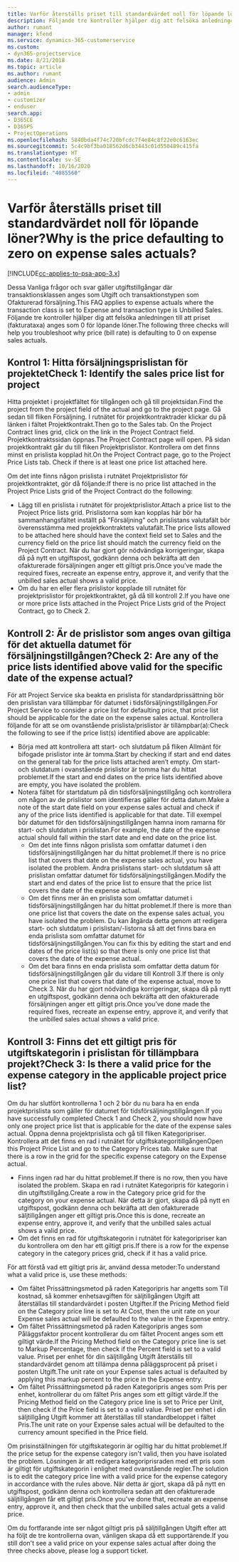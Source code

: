 ```yaml
---
title: Varför återställs priset till standardvärdet noll för löpande löner?
description: Följande tre kontroller hjälper dig att felsöka anledningen till att priset anges som standardvärdet 0 för löpande löner.
author: rumant
manager: kfend
ms.service: dynamics-365-customerservice
ms.custom:
- dyn365-projectservice
ms.date: 8/21/2018
ms.topic: article
ms.author: rumant
audience: Admin
search.audienceType:
- admin
- customizer
- enduser
search.app:
- D365CE
- D365PS
- ProjectOperations
ms.openlocfilehash: 5840bda4f74c720bfcdc7f4e84c8f22e0c6163ec
ms.sourcegitcommit: 5c4c9bf3ba018562d6cb3443c01d550489c415fa
ms.translationtype: HT
ms.contentlocale: sv-SE
ms.lasthandoff: 10/16/2020
ms.locfileid: "4085560"
---
```

# <a name="why-is-the-price-defaulting-to-zero-on-expense-sales-actuals"></a><span data-ttu-id="0dfc9-103">Varför återställs priset till standardvärdet noll för löpande löner?</span><span class="sxs-lookup"><span data-stu-id="0dfc9-103">Why is the price defaulting to zero on expense sales actuals?</span></span>

[!INCLUDE[cc-applies-to-psa-app-3.x](../includes/cc-applies-to-psa-app-3x.md)]

<span data-ttu-id="0dfc9-104">Dessa Vanliga frågor och svar gäller utgiftstillgångar där transaktionsklassen anges som Utgift och transaktionstypen som Ofakturerad försäljning.</span><span class="sxs-lookup"><span data-stu-id="0dfc9-104">This FAQ applies to expense actuals where the transaction class is set to Expense and transaction type is Unbilled Sales.</span></span> <span data-ttu-id="0dfc9-105">Följande tre kontroller hjälper dig att felsöka anledningen till att priset (fakturataxa) anges som 0 för löpande löner.</span><span class="sxs-lookup"><span data-stu-id="0dfc9-105">The following three checks will help you troubleshoot why price (bill rate) is defaulting to 0 on expense sales actuals.</span></span>

## <a name="check-1-identify-the-sales-price-list-for-project"></a><span data-ttu-id="0dfc9-106">Kontrol 1: Hitta försäljningsprislistan för projektet</span><span class="sxs-lookup"><span data-stu-id="0dfc9-106">Check 1: Identify the sales price list for project</span></span>

<span data-ttu-id="0dfc9-107">Hitta projektet i projektfältet för tillgången och gå till projektsidan.</span><span class="sxs-lookup"><span data-stu-id="0dfc9-107">Find the project from the project field of the actual and go to the project page.</span></span> <span data-ttu-id="0dfc9-108">Gå sedan till fliken Försäljning. I rutnätet för projektkontraktrader klickar du på länken i fältet Projektkontrakt.</span><span class="sxs-lookup"><span data-stu-id="0dfc9-108">Then go to the Sales tab. On the Project Contract lines grid, click on the link in the Project Contract field.</span></span> <span data-ttu-id="0dfc9-109">Projektkontraktssidan öppnas.</span><span class="sxs-lookup"><span data-stu-id="0dfc9-109">The Project Contract page will open.</span></span> <span data-ttu-id="0dfc9-110">På sidan projektkontrakt går du till fliken Projektprislistor. Kontrollera om det finns minst en prislista kopplad hit.</span><span class="sxs-lookup"><span data-stu-id="0dfc9-110">On the Project Contract page, go to the Project Price Lists tab. Check if there is at least one price list attached here.</span></span>

<span data-ttu-id="0dfc9-111">Om det inte finns någon prislista i rutnätet Projektprislistor för projektkontraktet, gör då följande:</span><span class="sxs-lookup"><span data-stu-id="0dfc9-111">If there is no price list attached in the Project Price Lists grid of the Project Contract do the following:</span></span>

- <span data-ttu-id="0dfc9-112">Lägg till en prislista i rutnätet för projektprislistor.</span><span class="sxs-lookup"><span data-stu-id="0dfc9-112">Attach a price list to the Project Price lists grid.</span></span> <span data-ttu-id="0dfc9-113">Prislistorna som kan kopplas här bör ha sammanhangsfältet inställt på "Försäljning" och prislistans valutafält bör överensstämma med projektkontraktets valutafält.</span><span class="sxs-lookup"><span data-stu-id="0dfc9-113">The price lists allowed to be attached here should have the context field set to Sales and the currency field on the price list should match the currency field on the Project Contract.</span></span> <span data-ttu-id="0dfc9-114">När du har gjort gör nödvändiga korrigeringar, skapa då på nytt en utgiftspost, godkänn denna och bekräfta att den ofakturerade försäljningen anger ett giltigt pris.</span><span class="sxs-lookup"><span data-stu-id="0dfc9-114">Once you’ve made the required fixes, recreate an expense entry, approve it, and verify that the unbilled sales actual shows a valid price.</span></span>
- <span data-ttu-id="0dfc9-115">Om du har en eller flera prislistor kopplade till rutnätet för projektprislistor för projektkontraktet, gå då till kontroll 2.</span><span class="sxs-lookup"><span data-stu-id="0dfc9-115">If you have one or more price lists attached in the Project Price Lists grid of the Project Contract, go to Check 2.</span></span>

## <a name="check-2-are-any-of-the-price-lists-identified-above-valid-for-the-specific-date-of-the-expense-actual"></a><span data-ttu-id="0dfc9-116">Kontroll 2: Är de prislistor som anges ovan giltiga för det aktuella datumet för försäljningstillgången?</span><span class="sxs-lookup"><span data-stu-id="0dfc9-116">Check 2: Are any of the price lists identified above valid for the specific date of the expense actual?</span></span>

<span data-ttu-id="0dfc9-117">För att Project Service ska beakta en prislista för standardprissättning bör den prislistan vara tillämpbar för datumet i tidsförsäljningstillgången.</span><span class="sxs-lookup"><span data-stu-id="0dfc9-117">For Project Service to consider a price list for defaulting price, that price list should be applicable for the date on the expense sales actual.</span></span> <span data-ttu-id="0dfc9-118">Kontrollera följande för att se om ovanstående prislista/prislistor är tillämpbar(a):</span><span class="sxs-lookup"><span data-stu-id="0dfc9-118">Check the following to see if the price list(s) identified above are applicable:</span></span>

- <span data-ttu-id="0dfc9-119">Börja med att kontrollera att start- och slutdatum på fliken Allmänt för bifogade prislistor inte är tomma.</span><span class="sxs-lookup"><span data-stu-id="0dfc9-119">Start by checking if start and end dates on the general tab for the price lists attached aren’t empty.</span></span> <span data-ttu-id="0dfc9-120">Om start- och slutdatum i ovanstående prislistor är tomma har du hittat problemet.</span><span class="sxs-lookup"><span data-stu-id="0dfc9-120">If the start and end dates on the price lists identified above are empty, you have isolated the problem.</span></span> 
- <span data-ttu-id="0dfc9-121">Notera fältet för startdatum på din tidsförsäljningstillgång och kontrollera om någon av de prislistor som identifieras gäller för detta datum.</span><span class="sxs-lookup"><span data-stu-id="0dfc9-121">Make a note of the start date field on your expense sales actual and check if any of the price lists identified is applicable for that date.</span></span> <span data-ttu-id="0dfc9-122">Till exempel bör datumet för den tidsförsäljningstillgången hamna inom ramarna för start- och slutdatum i prislistan.</span><span class="sxs-lookup"><span data-stu-id="0dfc9-122">For example, the date of the expense actual should fall within the start date and end date on the price list.</span></span> 
    - <span data-ttu-id="0dfc9-123">Om det inte finns någon prislista som omfattar datumet i den tidsförsäljningstillgången har du hittat problemet.</span><span class="sxs-lookup"><span data-stu-id="0dfc9-123">If there is no price list that covers that date on the expense sales actual, you have isolated the problem.</span></span> <span data-ttu-id="0dfc9-124">Ändra prislistans start- och slutdatum så att prislistan omfattar datumet för tidsförsäljningstillgången.</span><span class="sxs-lookup"><span data-stu-id="0dfc9-124">Modify the start and end dates of the price list to ensure that the price list covers the date of the expense actual.</span></span> 
    - <span data-ttu-id="0dfc9-125">Om det finns mer än en prislista som omfattar datumet i tidsförsäljningstillgången har du hittat problemet.</span><span class="sxs-lookup"><span data-stu-id="0dfc9-125">If there is more than one price list that covers the date on the expense sales actual, you have isolated the problem.</span></span> <span data-ttu-id="0dfc9-126">Du kan åtgärda detta genom att redigera start- och slutdatum i prislistan/-listorna så att det finns bara en enda prislista som omfattar datumet för tidsförsäljningstillgången.</span><span class="sxs-lookup"><span data-stu-id="0dfc9-126">You can fix this by editing the start and end dates of the price list(s) so that there is only one price list that covers the date of the expense actual.</span></span> 
    - <span data-ttu-id="0dfc9-127">Om det bara finns en enda prislista som omfattar detta datum för tidsförsäljningstillgången går du vidare till Kontroll 3.</span><span class="sxs-lookup"><span data-stu-id="0dfc9-127">If there is only one price list that covers that date of the expense actual, move to Check 3.</span></span>
<span data-ttu-id="0dfc9-128">När du har gjort nödvändiga korrigeringar, skapa då på nytt en utgiftspost, godkänn denna och bekräfta att den ofakturerade försäljningen anger ett giltigt pris.</span><span class="sxs-lookup"><span data-stu-id="0dfc9-128">Once you’ve done made the required fixes, recreate an expense entry, approve it, and verify that the unbilled sales actual shows a valid price.</span></span>

## <a name="check-3-is-there-a-valid-price-for-the-expense-category-in-the-applicable-project-price-list"></a><span data-ttu-id="0dfc9-129">Kontroll 3: Finns det ett giltigt pris för utgiftskategorin i prislistan för tillämpbara projekt?</span><span class="sxs-lookup"><span data-stu-id="0dfc9-129">Check 3: Is there a valid price for the expense category in the applicable project price list?</span></span> 

<span data-ttu-id="0dfc9-130">Om du har slutfört kontrollerna 1 och 2 bör du nu bara ha en enda projektprislista som gäller för datumet för tidsförsäljningstillgången.</span><span class="sxs-lookup"><span data-stu-id="0dfc9-130">If you have successfully completed Check 1 and Check 2, you should now have only one project price list that is applicable for the date of the expense sales actual.</span></span> <span data-ttu-id="0dfc9-131">Öppna denna projektprislista och gå till fliken Kategoripriser. Kontrollera att det finns en rad i rutnätet för utgiftskategoritillgången</span><span class="sxs-lookup"><span data-stu-id="0dfc9-131">Open this Project Price List and go to the Category Prices tab. Make sure that there is a row in the grid for the specific expense category on the Expense actual.</span></span>
 
- <span data-ttu-id="0dfc9-132">Finns ingen rad har du hittat problemet.</span><span class="sxs-lookup"><span data-stu-id="0dfc9-132">If there is no row, then you have isolated the problem.</span></span> <span data-ttu-id="0dfc9-133">Skapa en rad i rutnätet Kategoripris för kategorin i din utgiftstillgång.</span><span class="sxs-lookup"><span data-stu-id="0dfc9-133">Create a row in the Category price grid for the category on your expense actual.</span></span> <span data-ttu-id="0dfc9-134">När detta är gjort, skapa då på nytt en utgiftspost, godkänn denna och bekräfta att den ofakturerade säljtillgången anger ett giltigt pris.</span><span class="sxs-lookup"><span data-stu-id="0dfc9-134">Once this is done, recreate an expense entry, approve it, and verify that the unbilled sales actual shows a valid price.</span></span> 
- <span data-ttu-id="0dfc9-135">Om det finns en rad för utgiftskategorin i rutnätet för kategoripriser kan du kontrollera om den har ett giltigt pris.</span><span class="sxs-lookup"><span data-stu-id="0dfc9-135">If there is a row for the expense category in the category prices grid, check if it has a valid price.</span></span>

<span data-ttu-id="0dfc9-136">För att förstå vad ett giltigt pris är, använd dessa metoder:</span><span class="sxs-lookup"><span data-stu-id="0dfc9-136">To understand what a valid price is, use these methods:</span></span>

- <span data-ttu-id="0dfc9-137">Om fältet Prissättningsmetod på raden Kategoripris har angetts som Till kostnad, så kommer enhetsavgiften för säljtillgången Utgift att återställas till standardvärdet i posten Utgifter.</span><span class="sxs-lookup"><span data-stu-id="0dfc9-137">If the Pricing Method field on the Category price line is set to At Cost, then the unit rate on your Expense sales actual will be defaulted to the value in the Expense entry.</span></span>
- <span data-ttu-id="0dfc9-138">Om fältet Prissättningsmetod på raden Kategoripris anges som Påläggsfaktor procent kontrollerar du om fältet Procent anges som ett giltigt värde.</span><span class="sxs-lookup"><span data-stu-id="0dfc9-138">If the Pricing Method field on the Category price line is set to Markup Percentage, then check if the Percent field is set to a valid value.</span></span> <span data-ttu-id="0dfc9-139">Priset per enhet för din säljtillgång Utgift återställs till standardvärdet genom att tillämpa denna påläggsprocent på priset i posten Utgift.</span><span class="sxs-lookup"><span data-stu-id="0dfc9-139">The unit rate on your Expense sales actual is defaulted by applying this markup percent to the price in the Expense entry.</span></span>
- <span data-ttu-id="0dfc9-140">Om fältet Prissättningsmetod på raden Kategoripris anges som Pris per enhet, kontrollerar du om fältet Pris anges som ett giltigt värde.</span><span class="sxs-lookup"><span data-stu-id="0dfc9-140">If the Pricing Method field on the Category price line is set to Price per Unit, then check if the Price field is set to a valid value.</span></span> <span data-ttu-id="0dfc9-141">Priset per enhet i din säljtillgång Utgift kommer att återställas till standardbeloppet i fältet Pris.</span><span class="sxs-lookup"><span data-stu-id="0dfc9-141">The unit rate on your Expense sales actual will be defaulted to the currency amount specified in the Price field.</span></span>

<span data-ttu-id="0dfc9-142">Om prisinställningen för utgiftskategorin är ogiltig har du hittat problemet.</span><span class="sxs-lookup"><span data-stu-id="0dfc9-142">If the price setup for the expense category isn't valid, then you have isolated the problem.</span></span> <span data-ttu-id="0dfc9-143">Lösningen är att redigera kategoriprisraden med ett pris som är giltigt för utgiftskategorin i enlighet med ovanstående regler.</span><span class="sxs-lookup"><span data-stu-id="0dfc9-143">The solution is to edit the category price line with a valid price for the expense category in accordance with the rules above.</span></span> <span data-ttu-id="0dfc9-144">När detta är gjort, skapa då på nytt en utgiftspost, godkänn denna och kontrollera sedan att den ofakturerade säljtillgången får ett giltigt pris.</span><span class="sxs-lookup"><span data-stu-id="0dfc9-144">Once you’ve done that, recreate an expense entry, approve it, and then check that the unbilled sales actual gets a valid price.</span></span>

<span data-ttu-id="0dfc9-145">Om du fortfarande inte ser något giltigt pris på säljtillgången Utgift efter att ha följt de tre kontrollerna ovan, vänligen skapa då ett supportärende.</span><span class="sxs-lookup"><span data-stu-id="0dfc9-145">If you still don't see a valid price on your expense sales actual after doing the three checks above, please log a support ticket.</span></span>


